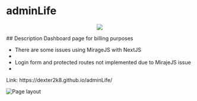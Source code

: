 # adminLife

<p align="center">
   <img src="http://img.shields.io/static/v1?label=STATUS&message=ALREADY%20DEVELOPED&color=RED&style=for-the-badge" #vitrinedev/>
</p>

<p align="justify">
## Description
Dashboard page for billing purposes
   
* There are some issues using MirageJS with NextJS
* 
* Login form and protected routes not implemented due to MirajeJS issue
* 
<p>Link: https://dexter2k8.github.io/adminLife/</p>

![Page layout](https://github.com/dexter2k8/adminLife/blob/main/public/page.gif)

</p>
